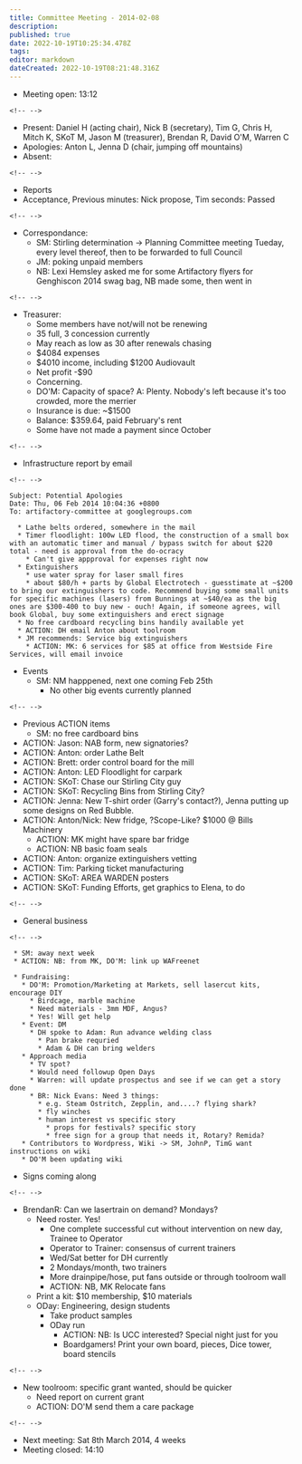 ```yaml
---
title: Committee Meeting - 2014-02-08
description: 
published: true
date: 2022-10-19T10:25:34.478Z
tags: 
editor: markdown
dateCreated: 2022-10-19T08:21:48.316Z
---
```


-   Meeting open: 13:12

```{=html}
<!-- -->
```
-   Present: Daniel H (acting chair), Nick B (secretary), Tim G, Chris H, Mitch K, SKoT M, Jason M (treasurer), Brendan R, David O'M, Warren C
-   Apologies: Anton L, Jenna D (chair, jumping off mountains)
-   Absent:

```{=html}
<!-- -->
```
-   Reports
-   Acceptance, Previous minutes: Nick propose, Tim seconds: Passed

```{=html}
<!-- -->
```
-   Correspondance:
    -   SM: Stirling determination -\> Planning Committee meeting Tueday, every level thereof, then to be forwarded to full Council
    -   JM: poking unpaid members
    -   NB: Lexi Hemsley asked me for some Artifactory flyers for Genghiscon 2014 swag bag, NB made some, then went in

```{=html}
<!-- -->
```
-   Treasurer:
    -   Some members have not/will not be renewing
    -   35 full, 3 concession currently
    -   May reach as low as 30 after renewals chasing
    -   \$4084 expenses
    -   \$4010 income, including \$1200 Audiovault
    -   Net profit -\$90
    -   Concerning.
    -   DO'M: Capacity of space? A: Plenty. Nobody's left because it's too crowded, more the merrier
    -   Insurance is due: \~\$1500
    -   Balance: \$359.64, paid February's rent
    -   Some have not made a payment since October

```{=html}
<!-- -->
```
-   Infrastructure report by email

```{=html}
<!-- -->
```
    Subject: Potential Apologies
    Date: Thu, 06 Feb 2014 10:04:36 +0800
    To: artifactory-committee at googlegroups.com

      * Lathe belts ordered, somewhere in the mail
      * Timer floodlight: 100w LED flood, the construction of a small box with an automatic timer and manual / bypass switch for about $220 total - need is approval from the do-ocracy
        * Can't give appproval for expenses right now
      * Extinguishers
        * use water spray for laser small fires
        * about $80/h + parts by Global Electrotech - guesstimate at ~$200 to bring our extinguishers to code. Recommend buying some small units for specific machines (lasers) from Bunnings at ~$40/ea as the big ones are $300-400 to buy new - ouch! Again, if someone agrees, will book Global, buy some extinguishers and erect signage
      * No free cardboard recycling bins handily available yet
      * ACTION: DH email Anton about toolroom
      * JM recommends: Service big extinguishers
        * ACTION: MK: 6 services for $85 at office from Westside Fire Services, will email invoice

-   Events
    -   SM: NM happpened, next one coming Feb 25th
        -   No other big events currently planned

```{=html}
<!-- -->
```
-   Previous ACTION items
    -   SM: no free cardboard bins
-   ACTION: Jason: NAB form, new signatories?
-   ACTION: Anton: order Lathe Belt
-   ACTION: Brett: order control board for the mill
-   ACTION: Anton: LED Floodlight for carpark
-   ACTION: SKoT: Chase our Stirling City guy
-   ACTION: SKoT: Recycling Bins from Stirling City?
-   ACTION: Jenna: New T-shirt order (Garry's contact?), Jenna putting up some designs on Red Bubble.
-   ACTION: Anton/Nick: New fridge, ?Scope-Like? \$1000 @ Bills Machinery
    -   ACTION: MK might have spare bar fridge
    -   ACTION: NB basic foam seals
-   ACTION: Anton: organize extinguishers vetting
-   ACTION: Tim: Parking ticket manufacturing
-   ACTION: SKoT: AREA WARDEN posters
-   ACTION: SKoT: Funding Efforts, get graphics to Elena, to do

```{=html}
<!-- -->
```
-   General business

```{=html}
<!-- -->
```
     * SM: away next week
     * ACTION: NB: from MK, DO'M: link up WAFreenet

     * Fundraising:
       * DO'M: Promotion/Marketing at Markets, sell lasercut kits, encourage DIY
         * Birdcage, marble machine
         * Need materials - 3mm MDF, Angus?
         * Yes! Will get help
       * Event: DM
         * DH spoke to Adam: Run advance welding class
           * Pan brake requried
           * Adam & DH can bring welders
       * Approach media
         * TV spot?
         * Would need followup Open Days
         * Warren: will update prospectus and see if we can get a story done
         * BR: Nick Evans: Need 3 things:
           * e.g. Steam Ostritch, Zepplin, and....? flying shark?
           * fly winches
           * human interest vs specific story
             * props for festivals? specific story
             * free sign for a group that needs it, Rotary? Remida?
       * Contributors to Wordpress, Wiki -> SM, JohnP, TimG want instructions on wiki
       * DO'M been updating wiki

-   Signs coming along

```{=html}
<!-- -->
```
-   BrendanR: Can we lasertrain on demand? Mondays?
    -   Need roster. Yes!
        -   One complete successful cut without intervention on new day, Trainee to Operator
        -   Operator to Trainer: consensus of current trainers
        -   Wed/Sat better for DH currently
        -   2 Mondays/month, two trainers
        -   More drainpipe/hose, put fans outside or through toolroom wall
        -   ACTION: NB, MK Relocate fans
    -   Print a kit: \$10 membership, \$10 materials
    -   ODay: Engineering, design students
        -   Take product samples
        -   ODay run
            -   ACTION: NB: Is UCC interested? Special night just for you
            -   Boardgamers! Print your own board, pieces, Dice tower, board stencils

```{=html}
<!-- -->
```
-   New toolroom: specific grant wanted, should be quicker
    -   Need report on current grant
    -   ACTION: DO'M send them a care package

```{=html}
<!-- -->
```
-   Next meeting: Sat 8th March 2014, 4 weeks
-   Meeting closed: 14:10
